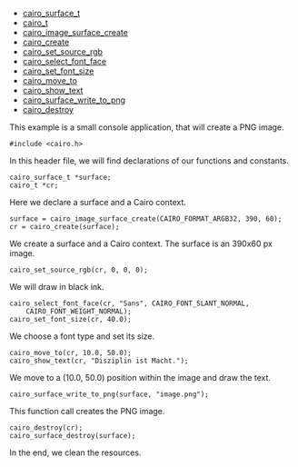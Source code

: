 + [cairo_surface_t][1] 	 
+ [cairo_t][2] 
+ [cairo_image_surface_create][3] 
+ [cairo_create][4]
+ [cairo_set_source_rgb][5] 
+ [cairo_select_font_face][6]  
+ [cairo_set_font_size][7] 
+ [cairo_move_to][8]
+ [cairo_show_text][9] 
+ [cairo_surface_write_to_png][10] 
+ [cairo_destroy][11]

[1]: http://cairographics.org/manual/cairo-cairo-surface-t.html#cairo-surface-t "cairo_surface_t"
[2]: http://cairographics.org/manual/cairo-cairo-t.html "cairo_t"
[3]: http://cairographics.org/manual/cairo-Image-Surfaces.html#cairo-image-surface-create "cairo_image_surface_create"
[4]: http://cairographics.org/manual/cairo-cairo-t.html#cairo-create "cairo_create"
[5]: http://cairographics.org/manual/cairo-cairo-t.html#cairo-set-source-rgb "cairo_set_source_rgb"
[6]: http://cairographics.org/manual/cairo-text.html#cairo-select-font-face
[7]: http://cairographics.org/manual/cairo-text.html#cairo-set-font-size
[8]: http://cairographics.org/manual/cairo-Paths.html#cairo-move-to
[9]: http://cairographics.org/manual/cairo-text.html#cairo-show-text
[10]: http://cairographics.org/manual/cairo-PNG-Support.html#cairo-surface-write-to-png
[11]: http://cairographics.org/manual/cairo-cairo-t.html#cairo-destroy

This example is a small console application, that will create a PNG image.

	#include <cairo.h>

In this header file, we will find declarations of our functions and constants.

	cairo_surface_t *surface;
	cairo_t *cr;

Here we declare a surface and a Cairo context.

	surface = cairo_image_surface_create(CAIRO_FORMAT_ARGB32, 390, 60);
	cr = cairo_create(surface);

We create a surface and a Cairo context. The surface is an 390x60 px image.

	cairo_set_source_rgb(cr, 0, 0, 0);

We will draw in black ink.

	cairo_select_font_face(cr, "Sans", CAIRO_FONT_SLANT_NORMAL,
	    CAIRO_FONT_WEIGHT_NORMAL);
	cairo_set_font_size(cr, 40.0);

We choose a font type and set its size.

	cairo_move_to(cr, 10.0, 50.0);
	cairo_show_text(cr, "Disziplin ist Macht.");

We move to a (10.0, 50.0) position within the image and draw the text.

	cairo_surface_write_to_png(surface, "image.png");

This function call creates the PNG image.

	cairo_destroy(cr);
	cairo_surface_destroy(surface);

In the end, we clean the resources.
